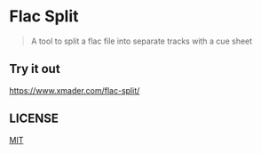 
# Flac Split

> A tool to split a flac file into separate tracks with a cue sheet

## Try it out

https://www.xmader.com/flac-split/

## LICENSE

[MIT](LICENSE)
